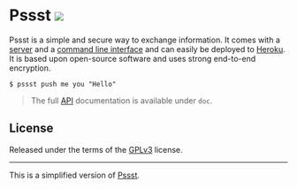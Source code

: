 Pssst ![](https://travis-ci.org/cuhsat/pssst.svg)
=====
Pssst is a simple and secure way to exchange information. It comes with a
[server](src/server) and a [command line interface](src/cli) and can easily 
be deployed to [Heroku](https://github.com/cuhsat/heroku-buildpack-pssst).
It is based upon open-source software and uses strong end-to-end encryption.

```
$ pssst push me you "Hello"
```

> The full [API](doc/api.md) documentation is available under `doc`.

License
-------
Released under the terms of the [GPLv3](LICENSE) license.

----
This is a simplified version of [Pssst](https://github.com/pssst/pssst).
